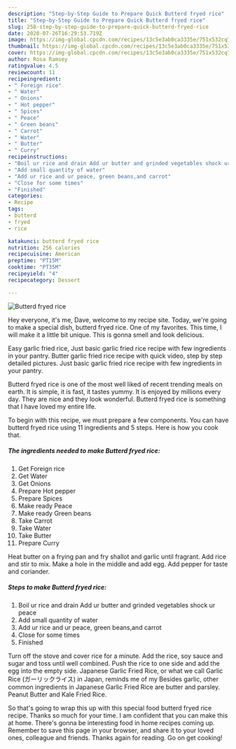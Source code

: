 ```yaml
---
description: "Step-by-Step Guide to Prepare Quick Butterd fryed rice"
title: "Step-by-Step Guide to Prepare Quick Butterd fryed rice"
slug: 258-step-by-step-guide-to-prepare-quick-butterd-fryed-rice
date: 2020-07-26T16:29:53.719Z
image: https://img-global.cpcdn.com/recipes/13c5e3ab0ca3335e/751x532cq70/butterd-fryed-rice-recipe-main-photo.jpg
thumbnail: https://img-global.cpcdn.com/recipes/13c5e3ab0ca3335e/751x532cq70/butterd-fryed-rice-recipe-main-photo.jpg
cover: https://img-global.cpcdn.com/recipes/13c5e3ab0ca3335e/751x532cq70/butterd-fryed-rice-recipe-main-photo.jpg
author: Rosa Ramsey
ratingvalue: 4.5
reviewcount: 11
recipeingredient:
- " Foreign rice"
- " Water"
- " Onions"
- " Hot pepper"
- " Spices"
- " Peace"
- " Green beans"
- " Carrot"
- " Water"
- " Butter"
- " Curry"
recipeinstructions:
- "Boil ur rice and drain Add ur butter and grinded vegetables shock ur peace"
- "Add small quantity of water"
- "Add ur rice and ur peace, green beans,and carrot"
- "Close for some times"
- "Finished"
categories:
- Recipe
tags:
- butterd
- fryed
- rice

katakunci: butterd fryed rice 
nutrition: 256 calories
recipecuisine: American
preptime: "PT15M"
cooktime: "PT35M"
recipeyield: "4"
recipecategory: Dessert

---
```



![Butterd fryed rice](https://img-global.cpcdn.com/recipes/13c5e3ab0ca3335e/751x532cq70/butterd-fryed-rice-recipe-main-photo.jpg)

Hey everyone, it's me, Dave, welcome to my recipe site. Today, we're going to make a special dish, butterd fryed rice. One of my favorites. This time, I will make it a little bit unique. This is gonna smell and look delicious.

Easy garlic fried rice, Just basic garlic fried rice recipe with few ingredients in your pantry. Butter garlic fried rice recipe with quick video, step by step detailed pictures. Just basic garlic fried rice recipe with few ingredients in your pantry.

Butterd fryed rice is one of the most well liked of recent trending meals on earth. It is simple, it is fast, it tastes yummy. It is enjoyed by millions every day. They are nice and they look wonderful. Butterd fryed rice is something that I have loved my entire life.


To begin with this recipe, we must prepare a few components. You can have butterd fryed rice using 11 ingredients and 5 steps. Here is how you cook that.

<!--inarticleads1-->

##### The ingredients needed to make Butterd fryed rice:

1. Get  Foreign rice
1. Get  Water
1. Get  Onions
1. Prepare  Hot pepper
1. Prepare  Spices
1. Make ready  Peace
1. Make ready  Green beans
1. Take  Carrot
1. Take  Water
1. Take  Butter
1. Prepare  Curry


Heat butter on a frying pan and fry shallot and garlic until fragrant. Add rice and stir to mix. Make a hole in the middle and add egg. Add pepper for taste and coriander. 

<!--inarticleads2-->

##### Steps to make Butterd fryed rice:

1. Boil ur rice and drain Add ur butter and grinded vegetables shock ur peace
1. Add small quantity of water
1. Add ur rice and ur peace, green beans,and carrot
1. Close for some times
1. Finished


Turn off the stove and cover rice for a minute. Add the rice, soy sauce and sugar and toss until well combined. Push the rice to one side and add the egg into the empty side. Japanese Garlic Fried Rice, or what we call Garlic Rice (ガーリックライス) in Japan, reminds me of my Besides garlic, other common ingredients in Japanese Garlic Fried Rice are butter and parsley. Peanut Butter and Kale Fried Rice. 

So that's going to wrap this up with this special food butterd fryed rice recipe. Thanks so much for your time. I am confident that you can make this at home. There's gonna be interesting food in home recipes coming up. Remember to save this page in your browser, and share it to your loved ones, colleague and friends. Thanks again for reading. Go on get cooking!
